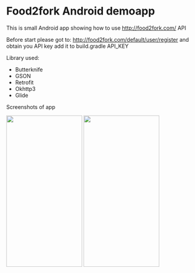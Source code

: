 # Food2fork Android demoapp

This is small Android app showing how to use http://food2fork.com/ API 

Before start please got to: http://food2fork.com/default/user/register
and obtain you API key 
add it to build.gradle API_KEY 

Library used:
- Butterknife
- GSON
- Retrofit
- Okhttp3
- Glide

Screenshots  of app

<img src="https://github.com/InvalidExcepti0n/food2forkdemoapp/blob/master/Screenshot_home.png" data-canonical-src="https://github.com/InvalidExcepti0n/food2forkdemoapp/blob/master/Screenshot_home.png" width="200" height="400" />
<img src="https://github.com/InvalidExcepti0n/food2forkdemoapp/blob/master/Screenshot_details.png" data-canonical-src="https://github.com/InvalidExcepti0n/food2forkdemoapp/blob/master/Screenshot_details.png" width="200" height="400" />
